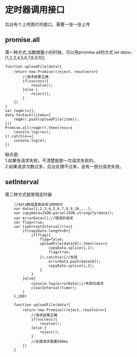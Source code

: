 # 定时器调用接口

后台有个上传图片的接口，需要一张一张上传

## promise.all
第一种方式,当数据量小的时候，可以用promise.all的方式
let data=[1,2,3,4,5,6,7,8,9,10];
```
function uploadFile(data){
    return new Promise((reject，resolve)=>{
        //请求结果正确
        if(success){
            resolve();
        }else {
            reject();
        }
    })
}
var reqArr=[];
data.forEach((item=>{
    reqArr.push(uploadFile(item));
}))
Promise.all(reqArr).then(res=>{
    console.log(res);
}).catch(e>={
    console.log(e);
})

```
缺点是:<br/>
1.如果有请求失败，不清楚是那一次请求失败的。<br/>
2.如果请求次数过多，后台处理不过来，会有一部分请求失效。

## setInterval
第二种方式就使用定时器
```
    //data数组里面会有10000次
    var data=[1,2,3,4,5,6,7,8,9,10,...];
    var copyData=JSON.parse(JSON.stringify(data));
    var errorData=[];//错误的请求
    var flag=true;
    var timer=setInterval(()=>{
        if(copyData.length>0){
            if(flag){
                flag=false;
                uploadFile(data[0]).then(res=>{
                    copyData.splice(i,1);
                    flag=true;
                }).catch(e){//失败
                    errorData.push(data[0]);
                    copyData.splice(i,1); 
                }
            }
        }else{
            console.log(errorData);//失败的请求
            clearInterval(timer);
        }
    },200)

    function uploadFile(data){
        return new Promise((reject，resolve)=>{
            //请求结果正确
            if(success){
                resolve(); 
            }else {
                reject();
            }
            //处理请求需要500ms
        })
    }
```

